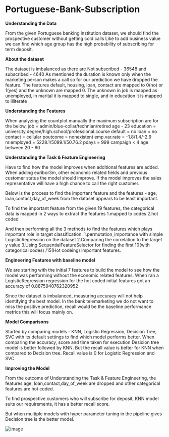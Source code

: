 # Portuguese-Bank-Subscription
**Understanding the Data**

From the given Portuguese banking institution dataset, we should find the prospective customer without getting cold calls
Like to add business value we can find which age group has the high probability of subscribing for term deposit.

**About the dataset**

The dataset is imbalanced as there are Not subscribed - 36548 and subscribed - 4640
As mentioned the duration is known only when the marketing person makes a call so for our prediction we have dropped the feature.
The features default, housing, loan, contact are mapped to 0(no) or 1(yes) and the unknown are mapped 0.
The unknown in job is mapped as unemployed, in marital it is mapped to single, and in education it is mapped to illiterate

**Understanding the Features**

When analyzing the countplot manually the maximum subscription are for the below,
job = admin/blue-collar/technian/retired
age - 23
education = university.degree/high.school/professional.course
default = no
loan = no
contact = cellular
poutcome = nonexistent
emp.var.rate = -1.8/1.4/-2.9
nr.employed = 5228.1/5099.1/50.76.2
pdays = 999
campaign < 4
age between 20 - 60

**Understanding the Task & Feature Engineering**

Have to find how the model improves when additional features are added. When adding euribor3m, other economic related fields and previous customer status the model should improve. If the model improves the sales representative will have a high chance to call the right customer.

Below is the process to find the important feature and the features - age, loan,contact,day_of_week from the dataset appears to be least important.

To find the important feature from the given 19 features, the categorical data is mapped in 2 ways to extract the features
1.mapped to codes
2.hot coded

And then performing all the 3 methods to find the features which plays important role in target classification.
1.permutation_importance with simple LogisticRegression on the dataset
2.Comparing the correlation to the target y value
3.Using SequentialFeatureSelector for finding the first 10(with categorical codes) /15(Hot codeing) important features.

**Engineering Features with baseline model**

We are starting with the initial 7 features to build the model to see how the model was performing without the economic related features.
When ran a LogisticRegression regression for the hot coded initial features got an accuracy of 0.8875940762320952

Since the dataset is imbalanced, measuring accuracy will not help identifying the best model.
In the bank telemarketing we do not want to miss the positive prediction, recall would be the baseline performance metrics this will focus mainly on.

**Model Comparisons**

Started by comparing models - KNN, Logistic Regression, Decision Tree, SVC with its default settings to find which model performs better.
When comparing the accuracy, score and time taken for execution Desicion tree model is better followed by KNN. But the recall value is better for KNN when compared to Decision tree. Recall value is 0 for Logistic Regression and SVC.

**Improving the Model**

 From the outcome of Understanding the Task & Feature Engineering, the features age, loan,contact,day_of_week are dropped and other categorical features are hot coded.

To find prospective customers who will subscribe for deposit, KNN model suits our requirements, it has a better recall score.

But when multiple models with hyper parameter tuning in the pipeline gives Decision tree is the better model.




![image](https://user-images.githubusercontent.com/5465929/180135735-5269da21-8679-41d9-8045-86d48bbf05fc.png)














